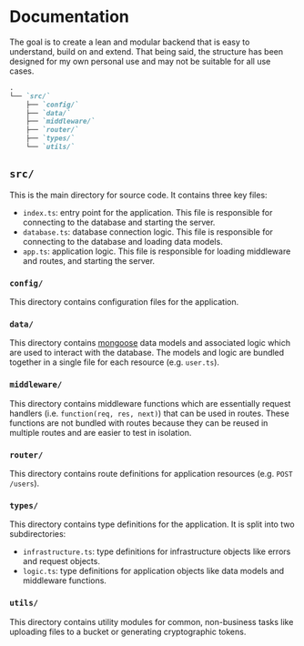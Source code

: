 # Documentation

The goal is to create a lean and modular backend that is easy to understand, build on and extend. That being said, the structure has been designed for my own personal use and may not be suitable for all use cases.

```md
.
└── `src/`
    ├── `config/`
    ├── `data/`
    ├── `middleware/`
    ├── `router/`
    ├── `types/`
    └── `utils/`
```

## `src/`

This is the main directory for source code. It contains three key files:

- `index.ts`: entry point for the application. This file is responsible for connecting to the database and starting the server.
- `database.ts`: database connection logic. This file is responsible for connecting to the database and loading data models.
- `app.ts`: application logic. This file is responsible for loading middleware and routes, and starting the server.

### `config/`

This directory contains configuration files for the application.

### `data/`

This directory contains [mongoose](https://mongoosejs.com) data models and associated logic which are used to interact with the database. The models and logic are bundled together in a single file for each resource (e.g. `user.ts`).

### `middleware/`

This directory contains middleware functions which are essentially request handlers (i.e. `function(req, res, next)`) that can be used in routes. These functions are not bundled with routes because they can be reused in multiple routes and are easier to test in isolation.

### `router/`

This directory contains route definitions for application resources (e.g. `POST /users`).

### `types/`

This directory contains type definitions for the application. It is split into two subdirectories:

- `infrastructure.ts`: type definitions for infrastructure objects like errors and request objects.
- `logic.ts`: type definitions for application objects like data models and middleware functions.

### `utils/`

This directory contains utility modules for common, non-business tasks like uploading files to a bucket or generating cryptographic tokens.
